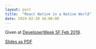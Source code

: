 ```yaml
---
layout: post
title:  "React Native in a Native World"
date: 2019-02-20 16:00:00
---
```


Given at [DeveloperWeek SF Feb 2019](https://sched.co/K19F).

<script async class="speakerdeck-embed" data-id="2b14e232dac441a8bab8d6fb6e341a52" data-ratio="1.77777777777778" src="//speakerdeck.com/assets/embed.js"></script>

[Slides as PDF](/assets/react-native-in-a-native-world.pdf)
